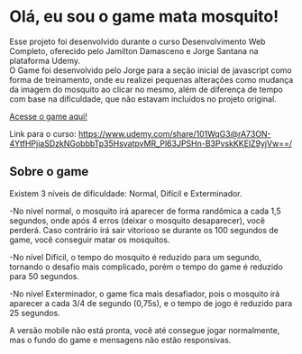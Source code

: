 <h1>Olá, eu sou o game mata mosquito!</h1>
<p>Esse projeto foi desenvolvido durante o curso Desenvolvimento Web Completo, oferecido pelo Jamilton Damasceno e Jorge Santana na plataforma Udemy.<br>O Game foi desenvolvido pelo Jorge para a seção inicial de javascript como forma de treinamento, onde eu realizei pequenas alterações como mudança da imagem do mosquito ao clicar no mesmo, além de diferença de tempo com base na dificuldade, que não estavam incluídos no projeto original.</p>

<a href="https://lsantanaa.github.io/Projeto_Game_mata_mosquito/index.html">Acesse o game aqui!</a>

Link para o curso: https://www.udemy.com/share/101WqG3@rA73ON-4YtfHPjiaSDzkNGobbbTp35HsvatpvMR_Pl63JPSHn-B3PvskKKElZ9yjVw==/

<h2>Sobre o game</h2>

Existem 3 níveis de dificuldade: Normal, Difícil e Exterminador.

-No nível normal, o mosquito irá aparecer de forma randômica a cada 1,5 segundos, onde após 4 erros (deixar o mosquito desaparecer),
você perderá. Caso contrário irá sair vitorioso se durante os 100 segundos de game, você conseguir matar os mosquitos.

-No nível Difícil, o tempo do mosquito é reduzido para um segundo, tornando o desafio mais complicado, porém o tempo do game é reduzido para 50 segundos.

-No nível Exterminador, o game fica mais desafiador, pois o mosquito irá aparecer a cada 3/4 de segundo (0,75s), e o tempo de jogo é reduzido para 25 segundos.

A versão mobile não está pronta, você até consegue jogar normalmente, mas o fundo do game e mensagens não estão responsivas.
